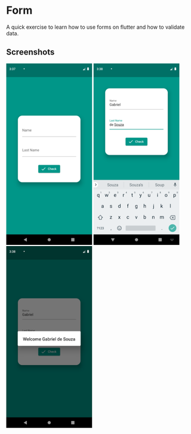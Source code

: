 # Form

A quick exercise to learn how to use forms on flutter and how to validate data.

## Screenshots

<img src="screenshots/Screenshot_1621265865.png" width=230/> <img src="screenshots/Screenshot_1621265891.png" width=230/> <img src="screenshots/Screenshot_1621265899.png" width=230/>